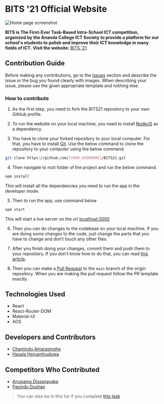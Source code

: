 # BITS '21 Official Website
![Home page screenshot](https://i.imgur.com/bCM0kl3.png)

**BITS is The First-Ever Task-Based Intra-School ICT competition, organized by the Ananda College ICT Society to provide a platform for our school's students to polish and improve their ICT knowledge in many fields of ICT.**
**Visit the website:** [BITS '21](https://bits.acicts.lk/)


## Contribution Guide
Before making any contributions, go to the [Issues](https://github.com/acicts/BITS21/issues) section and describe the issue or the bug you found clearly with images. When describing your issue, please use the given appropriate template and nothing else.

### How to contribute

 1. As the first step, you need to fork the BITS21 repository to your own GitHub profile.

2. To run the website on your local machine, you need to install [NodeJS](https://nodejs.org/en/download/) as a dependency.

3. You have to clone your forked repository to your local computer. For that, you have to install [Git](https://git-scm.com/downloads). Use the below command to clone the repository to your computer using the below command.

```bash
git clone https://github.com/[YOUR_USERNAME]/BITS21.git
```

4. Then navigate to root folder of the project and run the below command.

```bash
npm install
```
	
This will install all the dependencies you need to run the app in the developer mode.

5. Then to run the app, use command below

```bash
npm start
```

This will start a live server on the url [localhost:3000](http://localhost:3000/)
	
6. Then you can do changes to the codebase on your local machine. If you are doing some changes to the code, just change the parts that you have to change and don’t touch any other files.

7. After you finish doing your changes, commit them and push them to your repository. If you don't know how to do that, you can read [this article](https://www.earthdatascience.org/workshops/intro-version-control-git/basic-git-commands/).

8. Then you can make a [Pull Request](https://github.com/acicts/BITS21/pulls) to the `main` branch of the origin repository. When you are making the pull request follow the PR template exactly.


## Technologies Used

 - React
 - React-Router-DOM
 - Material-UI
 - AOS


## Developers and Contributors

 - [Chamindu Amarasinghe](https://github.com/chamindujs)
 - [Hasala Heiyanthuduwa](https://github.com/Hasala2002)
 

## Competitors Who Contributed 

 - [Anupama Dissanayake](https://github.com/Hyperx837)
 - [Pasindu Dushan](https://github.com/PasinduDushan)

    

> You can also be in this list if you complete [this task](https://bits.acicts.lk/task/C18)
